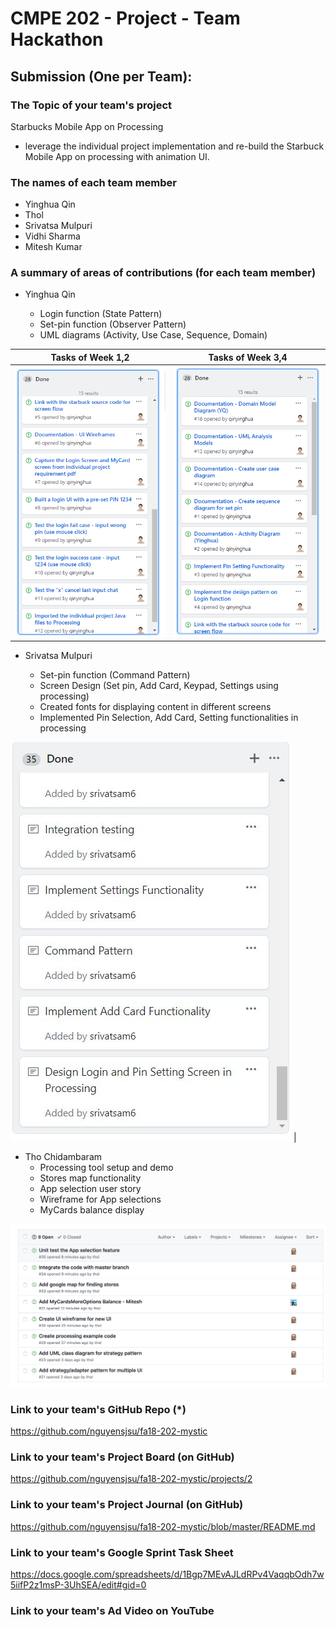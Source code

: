 # CMPE 202 - Project - Team Hackathon

## Submission (One per Team):

### The Topic of your team's project

Starbucks Mobile App on Processing

- leverage the individual project implementation and re-build the Starbuck Mobile App on processing with animation UI.

### The names of each team member
- Yinghua Qin
- Thol 
- Srivatsa Mulpuri
- Vidhi Sharma
- Mitesh Kumar


### A summary of areas of contributions (for each team member)
- Yinghua Qin


  - Login function  (State Pattern)
  - Set-pin function  (Observer Pattern)
  - UML diagrams (Activity, Use Case, Sequence, Domain)

Tasks of Week 1,2          |  Tasks of Week 3,4
:-------------------------:|:-------------------------:
![](./readme.assets/1543351854269.png)  |  ![](./readme.assets/1543351793435.png)


- Srivatsa Mulpuri

  - Set-pin function  (Command Pattern)
  - Screen Design (Set pin, Add Card, Keypad, Settings using processing)
  - Created fonts for displaying content in different screens
  - Implemented Pin Selection, Add Card, Setting functionalities in processing
  
 
![](./readme.assets/taskBoardSrivatsa.JPG)  |  

- Tho Chidambaram
  - Processing tool setup and demo
  - Stores map functionality
  - App selection user story
  - Wireframe for App selections
  - MyCards balance display
 
![](./readme.assets/TholTasks.png) 


### Link to your team's GitHub Repo (*)

https://github.com/nguyensjsu/fa18-202-mystic

### Link to your team's Project Board (on GitHub)

https://github.com/nguyensjsu/fa18-202-mystic/projects/2

### Link to your team's Project Journal (on GitHub)

https://github.com/nguyensjsu/fa18-202-mystic/blob/master/README.md

### Link to your team's Google Sprint Task Sheet
https://docs.google.com/spreadsheets/d/1Bgp7MEvAJLdRPv4VaqqbOdh7w5iifP2z1msP-3UhSEA/edit#gid=0


### Link to your team's Ad Video on YouTube

<To be added>
